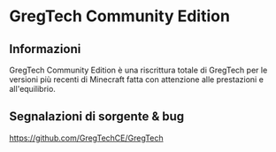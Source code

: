 # GregTech Community Edition

## Informazioni

GregTech Community Edition è una riscrittura totale di GregTech per le versioni più recenti di Minecraft fatta con attenzione alle prestazioni e all'equilibrio.

## Segnalazioni di sorgente & bug

https://github.com/GregTechCE/GregTech